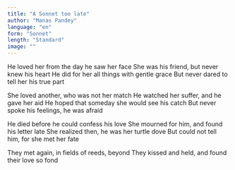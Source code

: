 ```yaml
---
title: "A Sonnet too late"
author: "Manas Pandey"
language: "en"
form: "Sonnet"
length: "Standard"
image: ""
---
```

He loved her from the day he saw her face
She was his friend, but never knew his heart
He did for her all things with gentle grace
But never dared to tell her his true part

She loved another, who was not her match
He watched her suffer, and he gave her aid
He hoped that someday she would see his catch
But never spoke his feelings, he was afraid

He died before he could confess his love
She mourned for him, and found his letter late
She realized then, he was her turtle dove
But could not tell him, for she met her fate

They met again, in fields of reeds, beyond
They kissed and held, and found their love so fond